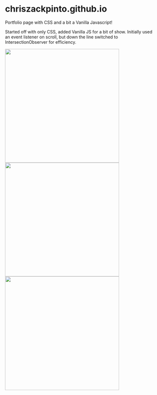 # chriszackpinto.github.io

Portfolio page with CSS and a bit a Vanilla Javascript!

Started off with only CSS, added Vanilla JS for a bit of show.
Initially used an event listener on scroll, but down the line switched to IntersectionObserver for efficiency.

<img src="https://user-images.githubusercontent.com/81745636/118314839-51b83e80-b512-11eb-848f-a0445f4ae96f.png" width="375">

<img src="https://user-images.githubusercontent.com/81745636/118314853-554bc580-b512-11eb-9a75-89e99f1e624b.png" width="375">

<img src="https://user-images.githubusercontent.com/81745636/118314854-58df4c80-b512-11eb-9114-7f24a720a7fc.png" width="375">
